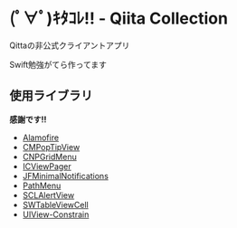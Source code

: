 # (ﾟ∀ﾟ)ｷﾀｺﾚ!! - Qiita Collection

Qittaの非公式クライアントアプリ

Swift勉強がてら作ってます

## 使用ライブラリ

**感謝です!!**

* [Alamofire](https://github.com/Alamofire/Alamofire)  
* [CMPopTipView](https://github.com/chrismiles/CMPopTipView)  
* [CNPGridMenu](https://github.com/carsonperrotti/CNPGridMenu)  
* [ICViewPager](https://github.com/iltercengiz/ICViewPager)  
* [JFMinimalNotifications](https://github.com/atljeremy/JFMinimalNotifications)  
* [PathMenu](https://github.com/pixyzehn/PathMenu)
* [SCLAlertView](https://github.com/dogo/SCLAlertView)  
* [SWTableViewCell](https://github.com/CEWendel/SWTableViewCell)  
* [UIView-Constrain](https://github.com/ShingoFukuyama/UIView-Constraint)
